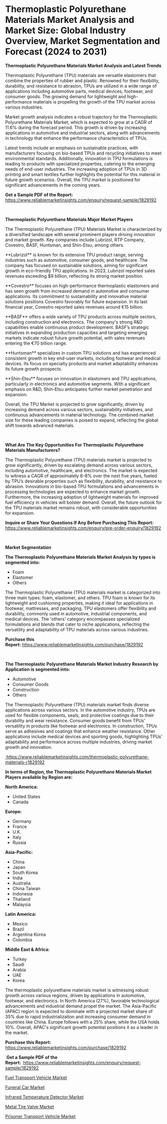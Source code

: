 <p><h1>Thermoplastic Polyurethane Materials Market Analysis and Market Size: Global Industry Overview, Market Segmentation and Forecast (2024 to 2031)</h1></p><p><strong>Thermoplastic Polyurethane Materials Market Analysis and Latest Trends</strong></p>
<p><p>Thermoplastic Polyurethane (TPU) materials are versatile elastomers that combine the properties of rubber and plastic. Renowned for their flexibility, durability, and resistance to abrasion, TPUs are utilized in a wide range of applications including automotive parts, medical devices, footwear, and consumer goods. The growing demand for lightweight and high-performance materials is propelling the growth of the TPU market across various industries.</p><p>Market growth analysis indicates a robust trajectory for the Thermoplastic Polyurethane Materials Market, which is expected to grow at a CAGR of 11.6% during the forecast period. This growth is driven by increasing applications in automotive and industrial sectors, along with advancements in technology that enhance the performance characteristics of TPUs. </p><p>Latest trends include an emphasis on sustainable practices, with manufacturers focusing on bio-based TPUs and recycling initiatives to meet environmental standards. Additionally, innovation in TPU formulations is leading to products with specialized properties, catering to the emerging needs of end-user industries. The increasing adoption of TPUs in 3D printing and smart textiles further highlights the potential for this material in future growth scenarios. Overall, the TPU market is positioned for significant advancements in the coming years.</p></p>
<p><strong>Get a Sample PDF of the Report:&nbsp;</strong> <a href="https://www.reliablemarketinsights.com/enquiry/request-sample/1829192?utm_campaign=1740&utm_medium=2&utm_source=Github&utm_content=ia&utm_term=15102024&utm_id=thermoplastic-polyurethane-materials">https://www.reliablemarketinsights.com/enquiry/request-sample/1829192</a></p>
<p>&nbsp;</p>
<p><strong>Thermoplastic Polyurethane Materials Major Market Players</strong></p>
<p><p>The Thermoplastic Polyurethane (TPU) Materials Market is characterized by a diversified landscape with several prominent players driving innovation and market growth. Key companies include Lubrizol, RTP Company, Covestro, BASF, Huntsman, and Shin-Etsu, among others.</p><p>**Lubrizol** is known for its extensive TPU product range, serving industries such as automotive, consumer goods, and healthcare. The company has focused on sustainable solutions, aiming for significant growth in eco-friendly TPU applications. In 2023, Lubrizol reported sales revenues exceeding $9 billion, reflecting its strong market position.</p><p>**Covestro** focuses on high-performance thermoplastic elastomers and has seen growth from increased demand in automotive and consumer applications. Its commitment to sustainability and innovative material solutions positions Covestro favorably for future expansion. In its last financial year, Covestro reported sales revenues around €15 billion.</p><p>**BASF** offers a wide variety of TPU products across multiple sectors, including construction and electronics. The company's strong R&D capabilities enable continuous product development. BASF’s strategic initiatives in expanding production capacities and targeting emerging markets indicate robust future growth potential, with sales revenues entering the €70 billion range.</p><p>**Huntsman** specializes in custom TPU solutions and has experienced consistent growth in key end-user markets, including footwear and medical devices. Its focus on specialty products and market adaptability enhances its future growth prospects.</p><p>**Shin-Etsu** focuses on innovation in elastomers and TPU applications, particularly in electronics and automotive segments. With a significant emphasis on R&D, Shin-Etsu anticipates further market penetration and expansion.</p><p>Overall, the TPU Market is projected to grow significantly, driven by increasing demand across various sectors, sustainability initiatives, and continuous advancements in material technology. The combined market size for these leading companies is poised to expand, reflecting the global shift towards advanced materials.</p></p>
<p>&nbsp;</p>
<p><strong>What Are The Key Opportunities For Thermoplastic Polyurethane Materials Manufacturers?</strong></p>
<p><p>The Thermoplastic Polyurethane (TPU) materials market is projected to grow significantly, driven by escalating demand across various sectors, including automotive, healthcare, and electronics. The market is expected to witness a CAGR of approximately 6-8% over the next five years, fueled by TPU’s desirable properties such as flexibility, durability, and resistance to abrasion. Innovations in bio-based TPU formulations and advancements in processing technologies are expected to enhance market growth. Furthermore, the increasing adoption of lightweight materials for improved fuel efficiency in vehicles will bolster demand. Overall, the future outlook for the TPU materials market remains robust, with considerable opportunities for expansion.</p></p>
<p><strong>Inquire or Share Your Questions If Any Before Purchasing This Report:</strong> <a href="https://www.reliablemarketinsights.com/enquiry/pre-order-enquiry/1829192?utm_campaign=1740&utm_medium=2&utm_source=Github&utm_content=ia&utm_term=15102024&utm_id=thermoplastic-polyurethane-materials">https://www.reliablemarketinsights.com/enquiry/pre-order-enquiry/1829192</a></p>
<p>&nbsp;</p>
<p><strong>Market Segmentation</strong></p>
<p><strong>The Thermoplastic Polyurethane Materials Market Analysis by types is segmented into:</strong></p>
<p><ul><li>Foam</li><li>Elastomer</li><li>Others</li></ul></p>
<p><p>The Thermoplastic Polyurethane (TPU) materials market is categorized into three main types: foam, elastomer, and others. TPU foam is known for its lightweight and cushioning properties, making it ideal for applications in footwear, mattresses, and packaging. TPU elastomers offer flexibility and durability, commonly used in automotive, industrial components, and medical devices. The 'others' category encompasses specialized formulations and blends that cater to niche applications, reflecting the versatility and adaptability of TPU materials across various industries.</p></p>
<p><strong>Purchase this Report:&nbsp;</strong><a href="https://www.reliablemarketinsights.com/purchase/1829192?utm_campaign=1740&utm_medium=2&utm_source=Github&utm_content=ia&utm_term=15102024&utm_id=thermoplastic-polyurethane-materials">https://www.reliablemarketinsights.com/purchase/1829192</a></p>
<p>&nbsp;</p>
<p><strong>The Thermoplastic Polyurethane Materials Market Industry Research by Application is segmented into:</strong></p>
<p><ul><li>Automotive</li><li>Consumer Goods</li><li>Construction</li><li>Others</li></ul></p>
<p><p>The Thermoplastic Polyurethane (TPU) materials market finds diverse applications across various sectors. In the automotive industry, TPUs are used for flexible components, seals, and protective coatings due to their durability and wear resistance. Consumer goods benefit from TPUs' versatility in products like footwear and electronics. In construction, TPUs serve as adhesives and coatings that enhance weather resistance. Other applications include medical devices and sporting goods, highlighting TPUs’ adaptability and performance across multiple industries, driving market growth and innovation.</p></p>
<p><a href="https://www.reliablemarketinsights.com/thermoplastic-polyurethane-materials-r1829192?utm_campaign=1740&utm_medium=2&utm_source=Github&utm_content=ia&utm_term=15102024&utm_id=thermoplastic-polyurethane-materials">&nbsp;https://www.reliablemarketinsights.com/thermoplastic-polyurethane-materials-r1829192</a></p>
<p><strong>In terms of Region, the Thermoplastic Polyurethane Materials Market Players available by Region are:</strong></p>
<p>
    <p> <strong> North America: </strong>
        <ul>
            <li>United States</li>
            <li>Canada</li>
        </ul>
        </p> 
    <p> <strong> Europe: </strong>
        <ul>
            <li>Germany</li>
            <li>France</li>
            <li>U.K.</li>
            <li>Italy</li>
            <li>Russia</li>
        </ul>
        </p> 
    <p> <strong> Asia-Pacific: </strong>
        <ul>
            <li>China</li>
            <li>Japan</li>
            <li>South Korea</li>
            <li>India</li>
            <li>Australia</li>
            <li>China Taiwan</li>
            <li>Indonesia</li>
            <li>Thailand</li>
            <li>Malaysia</li>
        </ul>
        </p> 
    <p> <strong> Latin America: </strong>
        <ul>
            <li>Mexico</li>
            <li>Brazil</li>
            <li>Argentina Korea</li>
            <li>Colombia</li>
        </ul>
        </p> 
    <p> <strong> Middle East & Africa: </strong>
        <ul>
            <li>Turkey</li>
            <li>Saudi</li>
            <li>Arabia</li>
            <li>UAE</li>
            <li>Korea</li>
        </ul>
    </p>
    </p>
<p><p>The thermoplastic polyurethane materials market is witnessing robust growth across various regions, driven by applications in automotive, footwear, and electronics. In North America (27%), favorable technological advancements and industrial demand propel the market. The Asia-Pacific (APAC) region is expected to dominate with a projected market share of 35% due to rapid industrialization and increasing consumer demand in countries like China. Europe follows with a 25% share, while the USA holds 10%. Overall, APAC's significant growth potential positions it as a leader in the market.</p></p>
<p><strong>Purchase this Report: </strong><a href="https://www.reliablemarketinsights.com/purchase/1829192?utm_campaign=1740&utm_medium=2&utm_source=Github&utm_content=ia&utm_term=15102024&utm_id=thermoplastic-polyurethane-materials">https://www.reliablemarketinsights.com/purchase/1829192</a></p>
<p>&nbsp;<strong>Get a Sample PDF of the Report:&nbsp;&nbsp;</strong><a href="https://www.reliablemarketinsights.com/enquiry/request-sample/1829192?utm_campaign=1740&utm_medium=2&utm_source=Github&utm_content=ia&utm_term=15102024&utm_id=thermoplastic-polyurethane-materials">https://www.reliablemarketinsights.com/enquiry/request-sample/1829192</a></p>
<p><strong></strong></p>
<p><p><a href="https://www.linkedin.com/pulse/comprehensive-fuel-transport-vehicle-market-report-segmentation-tc9qc?utm_campaign=1740&utm_medium=2&utm_source=Github&utm_content=ia&utm_term=15102024&utm_id=thermoplastic-polyurethane-materials">Fuel Transport Vehicle Market</a></p><p><a href="https://www.linkedin.com/pulse/unveiling-market-trends-global-funeral-car-growth-regional-rsdbc?utm_campaign=1740&utm_medium=2&utm_source=Github&utm_content=ia&utm_term=15102024&utm_id=thermoplastic-polyurethane-materials">Funeral Car Market</a></p><p><a href="https://issuu.com/reportprime-2/docs/infrared-temperature-detector-marke_dd5072138d78b0?utm_campaign=1740&utm_medium=2&utm_source=Github&utm_content=ia&utm_term=15102024&utm_id=thermoplastic-polyurethane-materials">Infrared Temperature Detector Market</a></p><p><a href="https://www.linkedin.com/pulse/global-metal-tire-valve-market-trends-forecasts-strategic-analysis-bqisf?utm_campaign=1740&utm_medium=2&utm_source=Github&utm_content=ia&utm_term=15102024&utm_id=thermoplastic-polyurethane-materials">Metal Tire Valve Market</a></p><p><a href="https://www.linkedin.com/pulse/global-prisoner-transport-vehicle-market-trends-innovations-vgn4f?utm_campaign=1740&utm_medium=2&utm_source=Github&utm_content=ia&utm_term=15102024&utm_id=thermoplastic-polyurethane-materials">Prisoner Transport Vehicle Market</a></p></p>